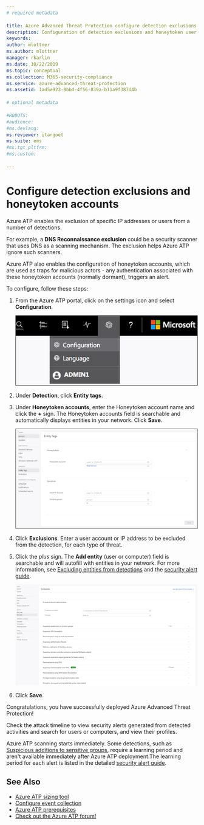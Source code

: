 ```yaml
---
# required metadata

title: Azure Advanced Threat Protection configure detection exclusions and honeytoken accounts  | Microsoft Docs
description: Configuration of detection exclusions and honeytoken user accounts.
keywords:
author: mlottner
ms.author: mlottner
manager: rkarlin
ms.date: 10/22/2019
ms.topic: conceptual
ms.collection: M365-security-compliance
ms.service: azure-advanced-threat-protection
ms.assetid: 1ad5e923-9bbd-4f56-839a-b11a9f387d4b

# optional metadata

#ROBOTS:
#audience:
#ms.devlang:
ms.reviewer: itargoet
ms.suite: ems
#ms.tgt_pltfrm:
#ms.custom:

---
```



# Configure detection exclusions and honeytoken accounts

Azure ATP enables the exclusion of specific IP addresses or users from a number of detections. 

For example, a **DNS Reconnaissance exclusion** could be a security scanner that uses DNS as a scanning mechanism. The exclusion helps Azure ATP ignore such scanners.  

Azure ATP also enables the configuration of honeytoken accounts, which are used as traps for malicious actors - any authentication associated with these honeytoken accounts (normally dormant), triggers an alert.

To configure, follow these steps:

1.  From the Azure ATP portal, click on the settings icon and select **Configuration**.

    ![Azure ATP configuration settings](media/atp-config-menu.png)

2.  Under **Detection**, click **Entity tags**.

3. Under **Honeytoken accounts**, enter the Honeytoken account name and click the **+** sign. The Honeytoken accounts field is searchable and automatically displays entities in your network. Click **Save**.

   ![Honeytoken](media/honeytoken-sensitive.png)

4. Click **Exclusions**. Enter a user account or IP address to be excluded from the detection, for each type of threat. 
5. Click the *plus* sign. The **Add entity** (user or computer) field is searchable and will autofill with entities in your network. For more information, see [Excluding entities from detections](excluding-entities-from-detections.md) and the [security alert guide](suspicious-activity-guide.md).

   ![Exclusions](media/exclusions.png)

6.  Click **Save**.


Congratulations, you have successfully deployed Azure Advanced Threat Protection!

Check the attack timeline to view security alerts generated from detected activities and search for users or computers, and view their profiles.

Azure ATP scanning starts immediately. Some detections, such as [Suspicious additions to sensitive groups](atp-domain-dominance-alerts.md#suspicious-additions-to-sensitive-groups-external-id-2024), require a learning period and aren't available immediately after Azure ATP deployment.The learning period for each alert is listed in the detailed [security alert guide](suspicious-activity-guide.md). 


## See Also
- [Azure ATP sizing tool](https://aka.ms/aatpsizingtool)
- [Configure event collection](configure-event-collection.md)
- [Azure ATP prerequisites](atp-prerequisites.md)
- [Check out the Azure ATP forum!](https://aka.ms/azureatpcommunity)
